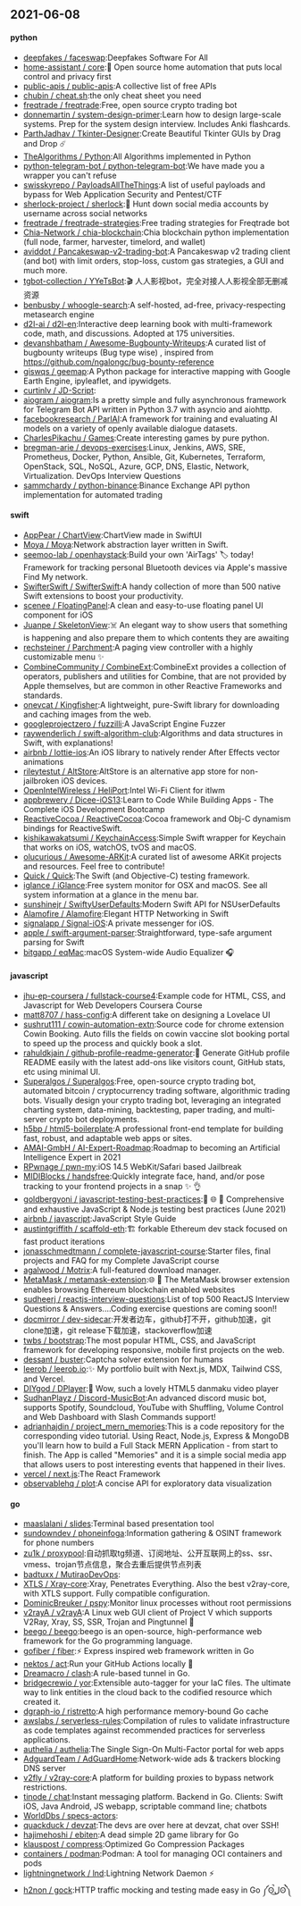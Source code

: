 ## 2021-06-08

#### python
* [deepfakes / faceswap](https://github.com/deepfakes/faceswap):Deepfakes Software For All
* [home-assistant / core](https://github.com/home-assistant/core):🏡
Open source home automation that puts local control and privacy first
* [public-apis / public-apis](https://github.com/public-apis/public-apis):A collective list of free APIs
* [chubin / cheat.sh](https://github.com/chubin/cheat.sh):the only cheat sheet you need
* [freqtrade / freqtrade](https://github.com/freqtrade/freqtrade):Free, open source crypto trading bot
* [donnemartin / system-design-primer](https://github.com/donnemartin/system-design-primer):Learn how to design large-scale systems. Prep for the system design interview. Includes Anki flashcards.
* [ParthJadhav / Tkinter-Designer](https://github.com/ParthJadhav/Tkinter-Designer):Create Beautiful Tkinter GUIs by Drag and Drop
☄️
* [TheAlgorithms / Python](https://github.com/TheAlgorithms/Python):All Algorithms implemented in Python
* [python-telegram-bot / python-telegram-bot](https://github.com/python-telegram-bot/python-telegram-bot):We have made you a wrapper you can't refuse
* [swisskyrepo / PayloadsAllTheThings](https://github.com/swisskyrepo/PayloadsAllTheThings):A list of useful payloads and bypass for Web Application Security and Pentest/CTF
* [sherlock-project / sherlock](https://github.com/sherlock-project/sherlock):🔎
Hunt down social media accounts by username across social networks
* [freqtrade / freqtrade-strategies](https://github.com/freqtrade/freqtrade-strategies):Free trading strategies for Freqtrade bot
* [Chia-Network / chia-blockchain](https://github.com/Chia-Network/chia-blockchain):Chia blockchain python implementation (full node, farmer, harvester, timelord, and wallet)
* [aviddot / Pancakeswap-v2-trading-bot](https://github.com/aviddot/Pancakeswap-v2-trading-bot):A Pancakeswap v2 trading client (and bot) with limit orders, stop-loss, custom gas strategies, a GUI and much more.
* [tgbot-collection / YYeTsBot](https://github.com/tgbot-collection/YYeTsBot):🎬
人人影视bot，完全对接人人影视全部无删减资源
* [benbusby / whoogle-search](https://github.com/benbusby/whoogle-search):A self-hosted, ad-free, privacy-respecting metasearch engine
* [d2l-ai / d2l-en](https://github.com/d2l-ai/d2l-en):Interactive deep learning book with multi-framework code, math, and discussions. Adopted at 175 universities.
* [devanshbatham / Awesome-Bugbounty-Writeups](https://github.com/devanshbatham/Awesome-Bugbounty-Writeups):A curated list of bugbounty writeups (Bug type wise) , inspired from https://github.com/ngalongc/bug-bounty-reference
* [giswqs / geemap](https://github.com/giswqs/geemap):A Python package for interactive mapping with Google Earth Engine, ipyleaflet, and ipywidgets.
* [curtinlv / JD-Script](https://github.com/curtinlv/JD-Script):
* [aiogram / aiogram](https://github.com/aiogram/aiogram):Is a pretty simple and fully asynchronous framework for Telegram Bot API written in Python 3.7 with asyncio and aiohttp.
* [facebookresearch / ParlAI](https://github.com/facebookresearch/ParlAI):A framework for training and evaluating AI models on a variety of openly available dialogue datasets.
* [CharlesPikachu / Games](https://github.com/CharlesPikachu/Games):Create interesting games by pure python.
* [bregman-arie / devops-exercises](https://github.com/bregman-arie/devops-exercises):Linux, Jenkins, AWS, SRE, Prometheus, Docker, Python, Ansible, Git, Kubernetes, Terraform, OpenStack, SQL, NoSQL, Azure, GCP, DNS, Elastic, Network, Virtualization. DevOps Interview Questions
* [sammchardy / python-binance](https://github.com/sammchardy/python-binance):Binance Exchange API python implementation for automated trading

#### swift
* [AppPear / ChartView](https://github.com/AppPear/ChartView):ChartView made in SwiftUI
* [Moya / Moya](https://github.com/Moya/Moya):Network abstraction layer written in Swift.
* [seemoo-lab / openhaystack](https://github.com/seemoo-lab/openhaystack):Build your own 'AirTags'
🏷
today! Framework for tracking personal Bluetooth devices via Apple's massive Find My network.
* [SwifterSwift / SwifterSwift](https://github.com/SwifterSwift/SwifterSwift):A handy collection of more than 500 native Swift extensions to boost your productivity.
* [scenee / FloatingPanel](https://github.com/scenee/FloatingPanel):A clean and easy-to-use floating panel UI component for iOS
* [Juanpe / SkeletonView](https://github.com/Juanpe/SkeletonView):☠️
An elegant way to show users that something is happening and also prepare them to which contents they are awaiting
* [rechsteiner / Parchment](https://github.com/rechsteiner/Parchment):A paging view controller with a highly customizable menu
✨
* [CombineCommunity / CombineExt](https://github.com/CombineCommunity/CombineExt):CombineExt provides a collection of operators, publishers and utilities for Combine, that are not provided by Apple themselves, but are common in other Reactive Frameworks and standards.
* [onevcat / Kingfisher](https://github.com/onevcat/Kingfisher):A lightweight, pure-Swift library for downloading and caching images from the web.
* [googleprojectzero / fuzzilli](https://github.com/googleprojectzero/fuzzilli):A JavaScript Engine Fuzzer
* [raywenderlich / swift-algorithm-club](https://github.com/raywenderlich/swift-algorithm-club):Algorithms and data structures in Swift, with explanations!
* [airbnb / lottie-ios](https://github.com/airbnb/lottie-ios):An iOS library to natively render After Effects vector animations
* [rileytestut / AltStore](https://github.com/rileytestut/AltStore):AltStore is an alternative app store for non-jailbroken iOS devices.
* [OpenIntelWireless / HeliPort](https://github.com/OpenIntelWireless/HeliPort):Intel Wi-Fi Client for itlwm
* [appbrewery / Dicee-iOS13](https://github.com/appbrewery/Dicee-iOS13):Learn to Code While Building Apps - The Complete iOS Development Bootcamp
* [ReactiveCocoa / ReactiveCocoa](https://github.com/ReactiveCocoa/ReactiveCocoa):Cocoa framework and Obj-C dynamism bindings for ReactiveSwift.
* [kishikawakatsumi / KeychainAccess](https://github.com/kishikawakatsumi/KeychainAccess):Simple Swift wrapper for Keychain that works on iOS, watchOS, tvOS and macOS.
* [olucurious / Awesome-ARKit](https://github.com/olucurious/Awesome-ARKit):A curated list of awesome ARKit projects and resources. Feel free to contribute!
* [Quick / Quick](https://github.com/Quick/Quick):The Swift (and Objective-C) testing framework.
* [iglance / iGlance](https://github.com/iglance/iGlance):Free system monitor for OSX and macOS. See all system information at a glance in the menu bar.
* [sunshinejr / SwiftyUserDefaults](https://github.com/sunshinejr/SwiftyUserDefaults):Modern Swift API for NSUserDefaults
* [Alamofire / Alamofire](https://github.com/Alamofire/Alamofire):Elegant HTTP Networking in Swift
* [signalapp / Signal-iOS](https://github.com/signalapp/Signal-iOS):A private messenger for iOS.
* [apple / swift-argument-parser](https://github.com/apple/swift-argument-parser):Straightforward, type-safe argument parsing for Swift
* [bitgapp / eqMac](https://github.com/bitgapp/eqMac):macOS System-wide Audio Equalizer
🎧

#### javascript
* [jhu-ep-coursera / fullstack-course4](https://github.com/jhu-ep-coursera/fullstack-course4):Example code for HTML, CSS, and Javascript for Web Developers Coursera Course
* [matt8707 / hass-config](https://github.com/matt8707/hass-config):A different take on designing a Lovelace UI
* [sushrut111 / cowin-automation-extn](https://github.com/sushrut111/cowin-automation-extn):Source code for chrome extension Cowin Booking. Auto fills the fields on cowin vaccine slot booking portal to speed up the process and quickly book a slot.
* [rahuldkjain / github-profile-readme-generator](https://github.com/rahuldkjain/github-profile-readme-generator):🚀
Generate GitHub profile README easily with the latest add-ons like visitors count, GitHub stats, etc using minimal UI.
* [Superalgos / Superalgos](https://github.com/Superalgos/Superalgos):Free, open-source crypto trading bot, automated bitcoin / cryptocurrency trading software, algorithmic trading bots. Visually design your crypto trading bot, leveraging an integrated charting system, data-mining, backtesting, paper trading, and multi-server crypto bot deployments.
* [h5bp / html5-boilerplate](https://github.com/h5bp/html5-boilerplate):A professional front-end template for building fast, robust, and adaptable web apps or sites.
* [AMAI-GmbH / AI-Expert-Roadmap](https://github.com/AMAI-GmbH/AI-Expert-Roadmap):Roadmap to becoming an Artificial Intelligence Expert in 2021
* [RPwnage / pwn-my](https://github.com/RPwnage/pwn-my):iOS 14.5 WebKit/Safari based Jailbreak
* [MIDIBlocks / handsfree](https://github.com/MIDIBlocks/handsfree):Quickly integrate face, hand, and/or pose tracking to your frontend projects in a snap
✨
👌
* [goldbergyoni / javascript-testing-best-practices](https://github.com/goldbergyoni/javascript-testing-best-practices):📗
🌐
🚢
Comprehensive and exhaustive JavaScript & Node.js testing best practices (June 2021)
* [airbnb / javascript](https://github.com/airbnb/javascript):JavaScript Style Guide
* [austintgriffith / scaffold-eth](https://github.com/austintgriffith/scaffold-eth):🏗
forkable Ethereum dev stack focused on fast product iterations
* [jonasschmedtmann / complete-javascript-course](https://github.com/jonasschmedtmann/complete-javascript-course):Starter files, final projects and FAQ for my Complete JavaScript course
* [agalwood / Motrix](https://github.com/agalwood/Motrix):A full-featured download manager.
* [MetaMask / metamask-extension](https://github.com/MetaMask/metamask-extension):🌐
🔌
The MetaMask browser extension enables browsing Ethereum blockchain enabled websites
* [sudheerj / reactjs-interview-questions](https://github.com/sudheerj/reactjs-interview-questions):List of top 500 ReactJS Interview Questions & Answers....Coding exercise questions are coming soon!!
* [docmirror / dev-sidecar](https://github.com/docmirror/dev-sidecar):开发者边车，github打不开，github加速，git clone加速，git release下载加速，stackoverflow加速
* [twbs / bootstrap](https://github.com/twbs/bootstrap):The most popular HTML, CSS, and JavaScript framework for developing responsive, mobile first projects on the web.
* [dessant / buster](https://github.com/dessant/buster):Captcha solver extension for humans
* [leerob / leerob.io](https://github.com/leerob/leerob.io):✨
My portfolio built with Next.js, MDX, Tailwind CSS, and Vercel.
* [DIYgod / DPlayer](https://github.com/DIYgod/DPlayer):🍭
Wow, such a lovely HTML5 danmaku video player
* [SudhanPlayz / Discord-MusicBot](https://github.com/SudhanPlayz/Discord-MusicBot):An advanced discord music bot, supports Spotify, Soundcloud, YouTube with Shuffling, Volume Control and Web Dashboard with Slash Commands support!
* [adrianhajdin / project_mern_memories](https://github.com/adrianhajdin/project_mern_memories):This is a code repository for the corresponding video tutorial. Using React, Node.js, Express & MongoDB you'll learn how to build a Full Stack MERN Application - from start to finish. The App is called "Memories" and it is a simple social media app that allows users to post interesting events that happened in their lives.
* [vercel / next.js](https://github.com/vercel/next.js):The React Framework
* [observablehq / plot](https://github.com/observablehq/plot):A concise API for exploratory data visualization

#### go
* [maaslalani / slides](https://github.com/maaslalani/slides):Terminal based presentation tool
* [sundowndev / phoneinfoga](https://github.com/sundowndev/phoneinfoga):Information gathering & OSINT framework for phone numbers
* [zu1k / proxypool](https://github.com/zu1k/proxypool):自动抓取tg频道、订阅地址、公开互联网上的ss、ssr、vmess、trojan节点信息，聚合去重后提供节点列表
* [badtuxx / MutiraoDevOps](https://github.com/badtuxx/MutiraoDevOps):
* [XTLS / Xray-core](https://github.com/XTLS/Xray-core):Xray, Penetrates Everything. Also the best v2ray-core, with XTLS support. Fully compatible configuration.
* [DominicBreuker / pspy](https://github.com/DominicBreuker/pspy):Monitor linux processes without root permissions
* [v2rayA / v2rayA](https://github.com/v2rayA/v2rayA):A Linux web GUI client of Project V which supports V2Ray, Xray, SS, SSR, Trojan and Pingtunnel
🚀
* [beego / beego](https://github.com/beego/beego):beego is an open-source, high-performance web framework for the Go programming language.
* [gofiber / fiber](https://github.com/gofiber/fiber):⚡️
Express inspired web framework written in Go
* [nektos / act](https://github.com/nektos/act):Run your GitHub Actions locally
🚀
* [Dreamacro / clash](https://github.com/Dreamacro/clash):A rule-based tunnel in Go.
* [bridgecrewio / yor](https://github.com/bridgecrewio/yor):Extensible auto-tagger for your IaC files. The ultimate way to link entities in the cloud back to the codified resource which created it.
* [dgraph-io / ristretto](https://github.com/dgraph-io/ristretto):A high performance memory-bound Go cache
* [awslabs / serverless-rules](https://github.com/awslabs/serverless-rules):Compilation of rules to validate infrastructure as code templates against recommended practices for serverless applications.
* [authelia / authelia](https://github.com/authelia/authelia):The Single Sign-On Multi-Factor portal for web apps
* [AdguardTeam / AdGuardHome](https://github.com/AdguardTeam/AdGuardHome):Network-wide ads & trackers blocking DNS server
* [v2fly / v2ray-core](https://github.com/v2fly/v2ray-core):A platform for building proxies to bypass network restrictions.
* [tinode / chat](https://github.com/tinode/chat):Instant messaging platform. Backend in Go. Clients: Swift iOS, Java Android, JS webapp, scriptable command line; chatbots
* [WorldDbs / specs-actors](https://github.com/WorldDbs/specs-actors):
* [quackduck / devzat](https://github.com/quackduck/devzat):The devs are over here at devzat, chat over SSH!
* [hajimehoshi / ebiten](https://github.com/hajimehoshi/ebiten):A dead simple 2D game library for Go
* [klauspost / compress](https://github.com/klauspost/compress):Optimized Go Compression Packages
* [containers / podman](https://github.com/containers/podman):Podman: A tool for managing OCI containers and pods
* [lightningnetwork / lnd](https://github.com/lightningnetwork/lnd):Lightning Network Daemon
⚡️
* [h2non / gock](https://github.com/h2non/gock):HTTP traffic mocking and testing made easy in Go ༼ʘ̚ل͜ʘ̚༽
